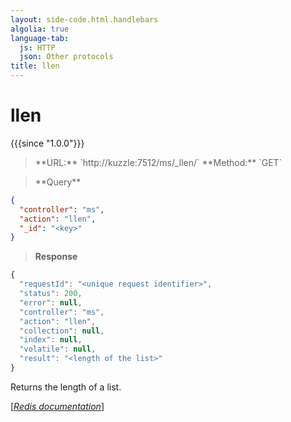 ```yaml
---
layout: side-code.html.handlebars
algolia: true
language-tab:
  js: HTTP
  json: Other protocols
title: llen
---
```


# llen

{{{since "1.0.0"}}}



<blockquote class="js">
<p>
**URL:** `http://kuzzle:7512/ms/_llen/<key>`  
**Method:** `GET`
</p>
</blockquote>

<blockquote class="json">
<p>
**Query**
</p>
</blockquote>


```json
{
  "controller": "ms",
  "action": "llen",
  "_id": "<key>"
}
```

>**Response**

```javascript
{
  "requestId": "<unique request identifier>",
  "status": 200,
  "error": null,
  "controller": "ms",
  "action": "llen",
  "collection": null,
  "index": null,
  "volatile": null,
  "result": "<length of the list>"
}
```

Returns the length of a list.

[[_Redis documentation_]](https://redis.io/commands/llen)
